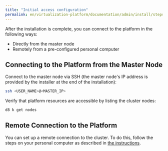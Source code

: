 ```yaml
---
title: "Initial access configuration"
permalink: en/virtualization-platform/documentation/admin/install/steps/access.html
---
```


After the installation is complete, you can connect to the platform in the following ways:

- Directly from the master node
- Remotely from a pre-configured personal computer

## Connecting to the Platform from the Master Node

Connect to the master node via SSH (the master node's IP address is provided by the installer at the end of the installation):

```bash
ssh <USER_NAME>@<MASTER_IP>
```

Verify that platform resources are accessible by listing the cluster nodes:

```bash
d8 k get nodes
```

## Remote Connection to the Platform

You can set up a remote connection to the cluster. To do this, follow the steps on your personal computer as described in [the instructions](../../platform-management/access-control/user-management.html).

